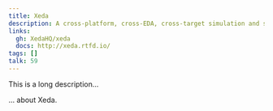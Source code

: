 ```yaml
---
title: Xeda
description: A cross-platform, cross-EDA, cross-target simulation and synthesis automation platform
links:
  gh: XedaHQ/xeda
  docs: http://xeda.rtfd.io/
tags: []
talk: 59
---
```


This is a long description...
<!--more-->
... about Xeda.
